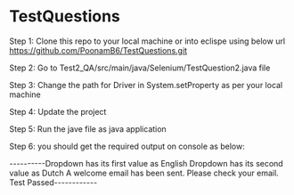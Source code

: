 # TestQuestions
Step 1: Clone this repo to your local machine or into eclispe using below url
https://github.com/PoonamB6/TestQuestions.git


Step 2: Go to Test2_QA/src/main/java/Selenium/TestQuestion2.java file 

Step 3: Change the path for Driver in System.setProperty as per your local machine

Step 4: Update the project

Step 5: Run the jave file as java application

Step 6: you should get the required output on console as below:

----------Dropdown has its first value as English
Dropdown has its second value as Dutch
A welcome email has been sent. Please check your email.
Test Passed------------
